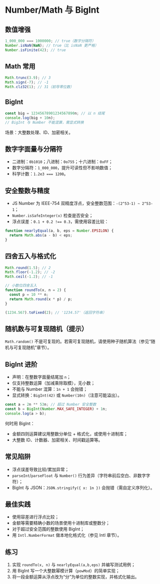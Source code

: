 # Number/Math 与 BigInt

## 数值增强

```javascript
1_000_000 === 1000000; // true（数字分隔符）
Number.isNaN(NaN); // true（比 isNaN 更严格）
Number.isFinite(42); // true
```

## Math 常用

```javascript
Math.trunc(3.9); // 3
Math.sign(-7); // -1
Math.clz32(1); // 31（前导零位数）
```

## BigInt

```javascript
const big = 12345678901234567890n; // 以 n 结尾
console.log(big + 10n);
// BigInt 与 Number 不能混算，需显式转换
```

场景：大整数处理、ID、加密相关。

## 数字字面量与分隔符

- 二进制：`0b1010`；八进制：`0o755`；十六进制：`0xFF`；
- 数字分隔符：`1_000_000`，提升可读性但不影响数值；
- 科学计数：`1.2e3 === 1200`。

## 安全整数与精度

- JS Number 为 IEEE-754 双精度浮点，安全整数范围：`-(2^53-1) ~ 2^53-1`；
- `Number.isSafeInteger(x)` 检查是否安全；
- 浮点误差：`0.1 + 0.2 !== 0.3`，需使用容差比较：

```javascript
function nearlyEqual(a, b, eps = Number.EPSILON) {
  return Math.abs(a - b) < eps;
}
```

## 四舍五入与格式化

```javascript
Math.round(1.5); // 2
Math.floor(-1.2); // -2
Math.ceil(-1.2); // -1

// 小数位四舍五入
function roundTo(x, n = 2) {
  const p = 10 ** n;
  return Math.round(x * p) / p;
}

(1234.567).toFixed(2); // '1234.57'（返回字符串）
```

## 随机数与可复现随机（提示）

`Math.random()` 不是可复现的。若需可复现随机，请使用种子随机算法（参见“随机与可复现随机”章节）。

## BigInt 进阶

- 声明：在整数字面量结尾加 `n`；
- 仅支持整数运算（加减乘除取模），无小数；
- 不能与 Number 混算：`1n + 1` 会抛错；
- 显式转换：`BigInt(42)` 或 `Number(10n)`（注意可能溢出）。

```javascript
const a = 2n ** 53n; // 超过 Number 安全整数
const b = BigInt(Number.MAX_SAFE_INTEGER) + 1n;
console.log(a > b);
```

何时用 BigInt：

- 金额四则运算建议用整数分单位 + 格式化，或使用十进制库；
- 大整数 ID、计数器、加密相关、时间戳运算等。

## 常见陷阱

- 浮点误差导致比较/累加异常；
- `parseInt`/`parseFloat` 与 `Number()` 行为差异（字符串前后空白、非数字字符）；
- BigInt 与 JSON：`JSON.stringify({ x: 1n })` 会抛错（需自定义序列化）。

## 最佳实践

- 使用容差进行浮点比较；
- 金额等需要精确小数的场景使用十进制库或整数分；
- 对于超过安全范围的整数使用 BigInt；
- 用 `Intl.NumberFormat` 做本地化格式化（参见 Intl 章节）。

## 练习

1. 实现 `roundTo(x, n)` 与 `nearlyEqual(a,b,eps)` 并编写测试用例；
2. 用 BigInt 写一个大整数幂模计算（`powMod`）的简单实现；
3. 将一段金额运算从浮点改为“分”为单位的整数实现，并格式化输出。
